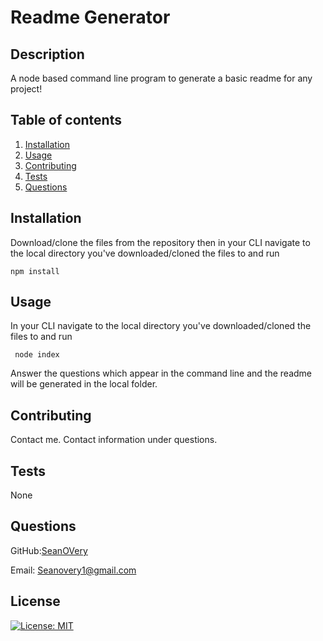 # Readme Generator

## Description

A node based command line program to generate a basic readme for any project!

## Table of contents
1. [Installation](##Installation)
2. [Usage](##Usage)
3. [Contributing](##Contributing)
4. [Tests](##Tests)
5. [Questions](##Questions)
## Installation
Download/clone the files from the repository then in your CLI navigate to the local directory you've downloaded/cloned the files to and run

```npm install ```


## Usage
In your CLI navigate to the local directory you've downloaded/cloned the files to and run

``` node index```

Answer the questions which appear in the command line and the readme will be generated in the local folder.

## Contributing
Contact me. Contact information under questions.
## Tests
None
## Questions
GitHub:[SeanOVery](https://github.com/seanovery)

Email: Seanovery1@gmail.com

## License
[![License: MIT](https://img.shields.io/badge/License-MIT-yellow.svg)](https://opensource.org/licenses/MIT)
